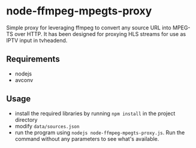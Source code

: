 node-ffmpeg-mpegts-proxy
========================

Simple proxy for leveraging ffmpeg to convert any source URL into MPEG-TS over HTTP. It has been designed for proxying HLS streams for use as IPTV input in tvheadend.

## Requirements

* nodejs
* avconv

## Usage

* install the required libraries by running `npm install` in the project directory
* modify `data/sources.json`
* run the program using `nodejs node-ffmpeg-mpegts-proxy.js`. Run the command without any parameters to see what's available.
